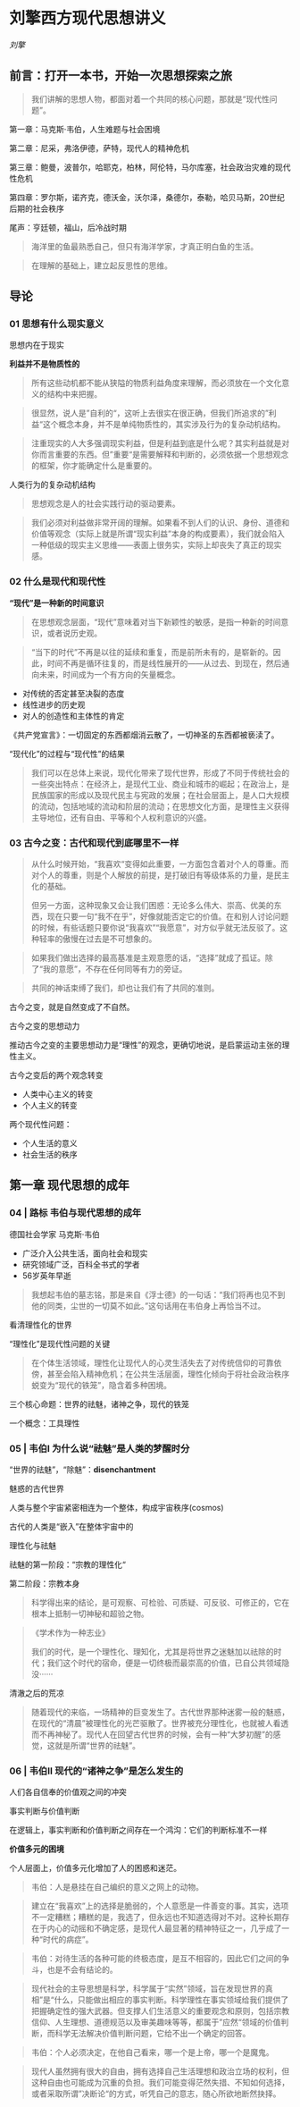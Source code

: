 # 刘擎西方现代思想讲义

*刘擎*



## 前言：打开一本书，开始一次思想探索之旅

> 我们讲解的思想人物，都面对着一个共同的核心问题，那就是“现代性问题”。

第一章：马克斯·韦伯，人生难题与社会困境

第二章：尼采，弗洛伊德，萨特，现代人的精神危机

第三章：鲍曼，波普尔，哈耶克，柏林，阿伦特，马尔库塞，社会政治灾难的现代性危机

第四章：罗尔斯，诺齐克，德沃金，沃尔泽，桑德尔，泰勒，哈贝马斯，20世纪后期的社会秩序

尾声：亨廷顿，福山，后冷战时期

> 海洋里的鱼最熟悉自己，但只有海洋学家，才真正明白鱼的生活。

> 在理解的基础上，建立起反思性的思维。



## 导论



### 01 思想有什么现实意义

思想内在于现实

**利益并不是物质性的**

> 所有这些动机都不能从狭隘的物质利益角度来理解，而必须放在一个文化意义的结构中来把握。

> 很显然，说人是”自利的“，这听上去很实在很正确，但我们所追求的”利益“这个概念本身，并不是单纯物质性的，其实涉及行为的复杂动机结构。

> 注重现实的人大多强调现实利益，但是利益到底是什么呢？其实利益就是对你而言重要的东西。但”重要“是需要解释和判断的，必须依据一个思想观念的框架，你才能确定什么是重要的。

人类行为的复杂动机结构

> 思想观念是人的社会实践行动的驱动要素。

> 我们必须对利益做非常开阔的理解。如果看不到人们的认识、身份、道德和价值等观念（实际上就是所谓“现实利益”本身的构成要素），我们就会陷入一种低级的现实主义思维——表面上很务实，实际上却丧失了真正的现实感。



### 02 什么是现代和现代性

**“现代”是一种新的时间意识**

> 在思想观念层面，“现代”意味着对当下新颖性的敏感，是指一种新的时间意识，或者说历史观。

> “当下的时代”不再是以往的延续和重复，而是前所未有的，是崭新的。因此，时间不再是循环往复的，而是线性展开的——从过去、到现在，然后通向未来，时间成为一个有方向的矢量概念。

- 对传统的否定甚至决裂的态度
- 线性进步的历史观
- 对人的创造性和主体性的肯定

《共产党宣言》：一切固定的东西都烟消云散了，一切神圣的东西都被亵渎了。

“现代化”的过程与“现代性”的结果

> 我们可以在总体上来说，现代化带来了现代世界，形成了不同于传统社会的一些突出特点：在经济上，是现代工业、商业和城市的崛起；在政治上，是民族国家的形成以及现代民主与宪政的发展；在社会层面上，是人口大规模的流动，包括地域的流动和阶层的流动；在思想文化方面，是理性主义获得主导地位，还有自由、平等和个人权利意识的兴盛。



### 03 古今之变：古代和现代到底哪里不一样

> 从什么时候开始，“我喜欢“变得如此重要，一方面包含着对个人的尊重。而对个人的尊重，则是个人解放的前提，是打破旧有等级体系的力量，是民主化的基础。
>
> 但另一方面，这种现象又会让我们困惑：无论多么伟大、崇高、优美的东西，现在只要一句“我不在乎”，好像就能否定它的价值。在和别人讨论问题的时候，有些话题只要你说“我喜欢”“我愿意”，对方似乎就无法反驳了。这种轻率的傲慢在过去是不可想象的。

> 如果我们做出选择的最高基准是主观意愿的话，“选择”就成了孤证。除了“我的意愿”，不存在任何同等有力的旁证。

> 共同的神话束缚了我们，却也让我们有了共同的准则。

古今之变，就是自然变成了不自然。

古今之变的思想动力

推动古今之变的主要思想动力是“理性”的观念，更确切地说，是启蒙运动主张的理性主义。

古今之变后的两个观念转变

- 人类中心主义的转变
- 个人主义的转变

两个现代性问题：

- 个人生活的意义
- 社会生活的秩序



## 第一章 现代思想的成年



### 04 | 路标 韦伯与现代思想的成年

德国社会学家 马克斯·韦伯

- 广泛介入公共生活，面向社会和现实
- 研究领域广泛，百科全书式的学者
- 56岁英年早逝

> 我想起韦伯的墓志铭，那是来自《浮士德》的一句话：“我们将再也见不到他的同类，尘世的一切莫不如此。”这句话用在韦伯身上再恰当不过。

看清理性化的世界

“理性化”是现代性问题的关键

> 在个体生活领域，理性化让现代人的心灵生活失去了对传统信仰的可靠依傍，甚至会陷入精神危机；在公共生活层面，理性化倾向于将社会政治秩序蜕变为“现代的铁笼”，隐含着多种困境。

三个核心命题：世界的祛魅，诸神之争，现代的铁笼

一个概念：工具理性



### 05 | 韦伯I 为什么说“祛魅”是人类的梦醒时分

“世界的祛魅”，“除魅”：**disenchantment**

魅惑的古代世界

人类与整个宇宙紧密相连为一个整体，构成宇宙秩序(cosmos)

古代的人类是“嵌入”在整体宇宙中的

理性化与祛魅

祛魅的第一阶段：“宗教的理性化“

第二阶段：宗教本身

> 科学得出来的结论，是可观察、可检验、可质疑、可反驳、可修正的，它在根本上抵制一切神秘和超验之物。

> 《学术作为一种志业》
>
> 我们的时代，是一个理性化、理知化，尤其是将世界之迷魅加以祛除的时代；我们这个时代的宿命，便是一切终极而最崇高的价值，已自公共领域隐没······

清澈之后的荒凉

> 随着现代的来临，一场精神的巨变发生了。古代世界那种迷雾一般的魅惑，在现代的“清晨”被理性化的光芒驱散了。世界被充分理性化，也就被人看透而不再神秘了。现代人在回望古代世界的时候，会有一种“大梦初醒”的感觉，这就是所谓“世界的祛魅”。



### 06 | 韦伯II 现代的“诸神之争”是怎么发生的

人们各自信奉的价值观之间的冲突

事实判断与价值判断

在逻辑上，事实判断和价值判断之间存在一个鸿沟：它们的判断标准不一样

**价值多元的困境**

个人层面上，价值多元化增加了人的困惑和迷茫。

> 韦伯：人是悬挂在自己编织的意义之网上的动物。

> 建立在“我喜欢”上的选择是脆弱的，个人意愿是一件善变的事。其实，选项不一定糟糕；糟糕的是，我选了，但永远也不知道选得对不对。这种长期存在于内心的动摇和不确定感，是现代人最显著的精神特征之一，几乎成了一种“时代的病症”。

> 韦伯：对待生活的各种可能的终极态度，是互不相容的，因此它们之间的争斗，也是不会有结论的。

> 现代社会的主导思想是科学，科学属于“实然”领域，旨在发现世界的真相”是“什么，只能做出相应的事实判断。科学理性在事实领域给我们提供了把握确定性的强大武器。但支撑人们生活意义的重要观念和原则，包括宗教信仰、人生理想、道德规范以及审美趣味等等，都属于”应然“领域的价值判断，而科学无法解决价值判断问题，它给不出一个确定的回答。

> 韦伯：个人必须决定，在他自己看来，哪一个是上帝，哪一个是魔鬼。

> 现代人虽然拥有很大的自由，拥有选择自己生活理想和政治立场的权利，但这种自由也可能成为沉重的负担。我们可能变得茫然失措、不知如何选择，或者采取所谓”决断论“的方式，听凭自己的意志，随心所欲地断然抉择。